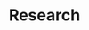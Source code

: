 ---
layout: page
title: Research
nav: true
nav_order: 6
dropdown: true
children: 
    - title: Bakckground
      permalink: /publications/
    - title: divider
    - title: Publications
      permalink: /publications/
---